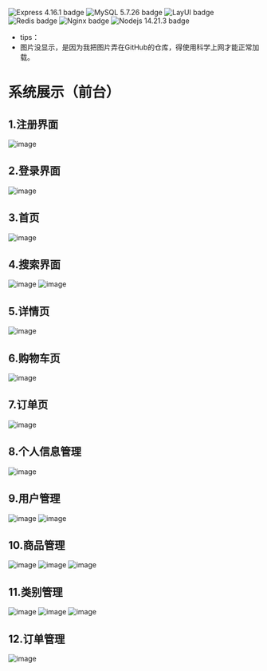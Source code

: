 ![Express 4.16.1  badge](https://img.shields.io/badge/Express-4.16.1-blue) ![MySQL 5.7.26 badge](https://img.shields.io/badge/MySQL-5.7.26-blue)    ![LayUI badge](https://img.shields.io/badge/LayUI-gray)         ![Redis badge](https://img.shields.io/badge/Redis-gray) ![Nginx badge](https://img.shields.io/badge/Nginx-gray)  ![Nodejs 14.21.3 badge](https://img.shields.io/badge/Nodejs-14.21.3-brightgreen) 
* tips：
* 图片没显示，是因为我把图片弄在GitHub的仓库，得使用科学上网才能正常加载。
# 系统展示（前台）
## 1.注册界面
 ![image](https://github.com/484869326/nodejsProject/blob/main/picture/register.png?raw=true)
 ## 2.登录界面
![image](https://github.com/484869326/nodejsProject/blob/main/picture/login.png?raw=true)
 ## 3.首页
![image](https://github.com/484869326/nodejsProject/blob/main/picture/index.png?raw=true)
 ## 4.搜索界面
 ![image](https://github.com/484869326/nodejsProject/blob/main/picture/search_top.png?raw=true)
![image](https://github.com/484869326/nodejsProject/blob/main/picture/search.png?raw=true)
## 5.详情页
![image](https://github.com/484869326/nodejsProject/blob/main/picture/detail.png?raw=true)
## 6.购物车页
![image](https://github.com/484869326/nodejsProject/blob/main/picture/shopping.png?raw=true)
## 7.订单页
![image](https://github.com/484869326/nodejsProject/blob/main/picture/order.png?raw=true)
## 8.个人信息管理
![image](https://github.com/484869326/nodejsProject/blob/main/picture/user_message.png?raw=true)
## 9.用户管理
![image](https://github.com/484869326/nodejsProject/blob/main/picture/user_manage.png?raw=true)
![image](https://github.com/484869326/nodejsProject/blob/main/picture/user_edit.png?raw=true)
## 10.商品管理
![image](https://github.com/484869326/nodejsProject/blob/main/picture/good_manage.png?raw=true)
![image](https://github.com/484869326/nodejsProject/blob/main/picture/good_edit.png?raw=true)
![image](https://github.com/484869326/nodejsProject/blob/main/picture/good_insert.png?raw=true)
## 11.类别管理
![image](https://github.com/484869326/nodejsProject/blob/main/picture/category_manage.png?raw=true)
![image](https://github.com/484869326/nodejsProject/blob/main/picture/category_edit.png?raw=true)
![image](https://github.com/484869326/nodejsProject/blob/main/picture/category_insert.png?raw=true)
## 12.订单管理
![image](https://github.com/484869326/nodejsProject/blob/main/picture/order_manage.png?raw=true)